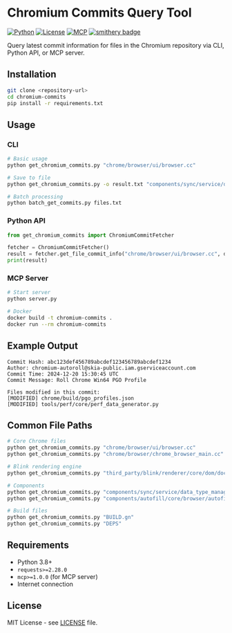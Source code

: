 # Chromium Commits Query Tool

[![Python](https://img.shields.io/badge/Python-3.8+-blue.svg)](https://python.org)
[![License](https://img.shields.io/badge/License-MIT-green.svg)](LICENSE)
[![MCP](https://img.shields.io/badge/MCP-Compatible-orange.svg)](https://modelcontextprotocol.io)
[![smithery badge](https://smithery.ai/badge/@hydavinci/chromium-commits)](https://smithery.ai/server/@hydavinci/chromium-commits)

Query latest commit information for files in the Chromium repository via CLI, Python API, or MCP server.

## Installation

```bash
git clone <repository-url>
cd chromium-commits
pip install -r requirements.txt
```

## Usage

### CLI
```bash
# Basic usage
python get_chromium_commits.py "chrome/browser/ui/browser.cc"

# Save to file
python get_chromium_commits.py -o result.txt "components/sync/service/data_type_manager.cc"

# Batch processing
python batch_get_commits.py files.txt
```

### Python API
```python
from get_chromium_commits import ChromiumCommitFetcher

fetcher = ChromiumCommitFetcher()
result = fetcher.get_file_commit_info("chrome/browser/ui/browser.cc", detailed=True, show_diff=True)
print(result)
```

### MCP Server
```bash
# Start server
python server.py

# Docker
docker build -t chromium-commits .
docker run --rm chromium-commits
```

## Example Output

```
Commit Hash: abc123def456789abcdef123456789abcdef1234
Author: chromium-autoroll@skia-public.iam.gserviceaccount.com
Commit Time: 2024-12-20 15:30:45 UTC
Commit Message: Roll Chrome Win64 PGO Profile

Files modified in this commit:
[MODIFIED] chrome/build/pgo_profiles.json
[MODIFIED] tools/perf/core/perf_data_generator.py
```

## Common File Paths

```bash
# Core Chrome files
python get_chromium_commits.py "chrome/browser/ui/browser.cc"
python get_chromium_commits.py "chrome/browser/chrome_browser_main.cc"

# Blink rendering engine
python get_chromium_commits.py "third_party/blink/renderer/core/dom/document.cc"

# Components
python get_chromium_commits.py "components/sync/service/data_type_manager.cc"
python get_chromium_commits.py "components/autofill/core/browser/autofill_manager.cc"

# Build files
python get_chromium_commits.py "BUILD.gn"
python get_chromium_commits.py "DEPS"
```

## Requirements

- Python 3.8+
- `requests>=2.28.0`
- `mcp>=1.0.0` (for MCP server)
- Internet connection

## License

MIT License - see [LICENSE](LICENSE) file.